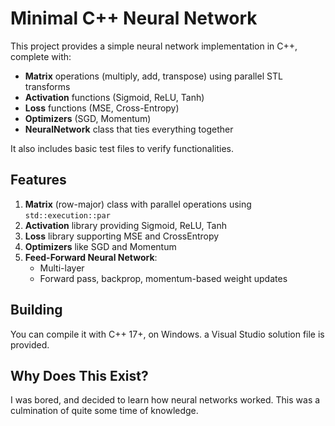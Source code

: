 # Minimal C++ Neural Network

This project provides a simple neural network implementation in C++, complete with:
- **Matrix** operations (multiply, add, transpose) using parallel STL transforms
- **Activation** functions (Sigmoid, ReLU, Tanh)
- **Loss** functions (MSE, Cross-Entropy)
- **Optimizers** (SGD, Momentum)
- **NeuralNetwork** class that ties everything together

It also includes basic test files to verify functionalities.

## Features

1. **Matrix** (row-major) class with parallel operations using `std::execution::par`
2. **Activation** library providing Sigmoid, ReLU, Tanh
3. **Loss** library supporting MSE and CrossEntropy
4. **Optimizers** like SGD and Momentum
5. **Feed-Forward Neural Network**:
   - Multi-layer
   - Forward pass, backprop, momentum-based weight updates

## Building

You can compile it with C++ 17+, on Windows. a Visual Studio solution file is provided.

## Why Does This Exist?

I was bored, and decided to learn how neural networks worked. This was a culmination of quite some time of knowledge.
